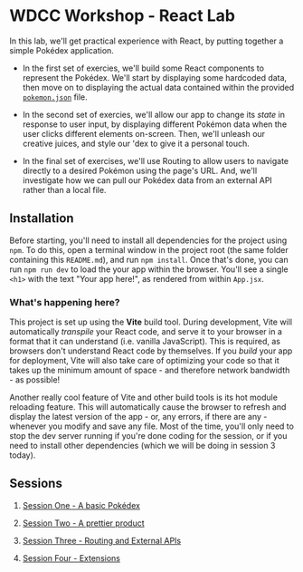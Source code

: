 # WDCC Workshop - React Lab
In this lab, we'll get practical experience with React, by putting together a simple Pokédex application.

- In the first set of exercies, we'll build some React components to represent the Pokédex. We'll start by displaying some hardcoded data, then move on to displaying the actual data contained within the provided [`pokemon.json`](./src/pokemon.json) file.

- In the second set of exercies, we'll allow our app to change its *state* in response to user input, by displaying different Pokémon data when the user clicks different elements on-screen. Then, we'll unleash our creative juices, and style our 'dex to give it a personal touch.

- In the final set of exercises, we'll use Routing to allow users to navigate directly to a desired Pokémon using the page's URL. And, we'll investigate how we can pull our Pokédex data from an external API rather than a local file.


## Installation
Before starting, you'll need to install all dependencies for the project using `npm`. To do this, open a terminal window in the project root (the same folder containing this `README.md`), and run `npm install`. Once that's done, you can run `npm run dev` to load the your app within the browser. You'll see a single `<h1>` with the text "Your app here!", as rendered from within `App.jsx`.

### What's happening here?
This project is set up using the **Vite** build tool. During development, Vite will automatically *transpile* your React code, and serve it to your browser in a format that it can understand (i.e. vanilla JavaScript). This is required, as browsers don't understand React code by themselves. If you *build* your app for deployment, Vite will also take care of optimizing your code so that it takes up the minimum amount of space - and therefore network bandwidth - as possible!

Another really cool feature of Vite and other build tools is its hot module reloading feature. This will automatically cause the browser to refresh and display the latest version of the app - or, any errors, if there are any - whenever you modify and save any file. Most of the time, you'll only need to stop the dev server running if you're done coding for the session, or if you need to install other dependencies (which we will be doing in session 3 today).


## Sessions

1. [Session One - A basic Pokédex](./spec/Session-01.md)

2. [Session Two - A prettier product](./spec/Session-02.md)

3. [Session Three - Routing and External APIs](./spec/Session-03.md)

4. [Session Four - Extensions](./spec/Session-04.md)

